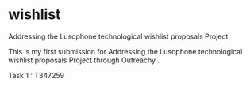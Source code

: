 # wishlist
Addressing the Lusophone technological wishlist proposals Project

This is my first submission for Addressing the Lusophone technological wishlist proposals Project through Outreachy .

Task 1 : T347259
